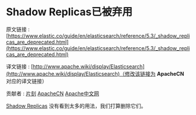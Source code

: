 # Shadow Replicas已被弃用

原文链接 : [https://www.elastic.co/guide/en/elasticsearch/reference/5.3/_shadow_replicas_are_deprecated.html](https://www.elastic.co/guide/en/elasticsearch/reference/5.3/_shadow_replicas_are_deprecated.html)

译文链接 : [http://www.apache.wiki/display/Elasticsearch](http://www.apache.wiki/display/Elasticsearch)（修改该链接为 **ApacheCN** 对应的译文链接）

贡献者 : [片刻](/display/~jiangzhonglian) [ApacheCN](/display/~apachecn) [Apache中文网](/display/~apachechina)

[Shadow Replicas](https://www.elastic.co/guide/en/elasticsearch/reference/5.3/indices-shadow-replicas.html) 没有看到太多的用法，我们打算删除它们。